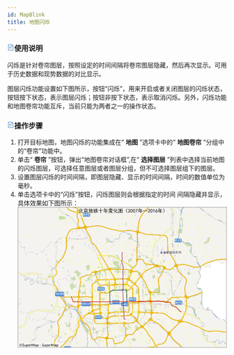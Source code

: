 ```yaml
---
id: MapBlink
title: 地图闪烁
---
```

### ![](../../img/read.gif)使用说明

闪烁是针对卷帘图层，按照设定的时间间隔将卷帘图层隐藏，然后再次显示。可用于历史数据和现势数据的对比显示。

图层闪烁功能设置如下图所示，按钮“闪烁”，用来开启或者关闭图层的闪烁状态，按钮按下状态，表示图层闪烁；按钮非按下状态，表示取消闪烁。另外，闪烁功能和地图卷帘功能互斥，当前只能为两者之一的操作状态。

### ![](../../img/read.gif)操作步骤

  1. 打开目标地图，地图闪烁的功能集成在“ **地图** ”选项卡中的“ **地图卷帘** ”分组中的“卷帘”功能中。
  2. 单击“ **卷帘** ”按钮，弹出“地图卷帘对话框”,在“ **选择图层** ”列表中选择当前地图的闪烁图层，可选择任意图层或者图层分组，但不可选择图层组下的图层。
  3. 设置图层闪烁的时间间隔，即图层隐藏、显示的时间间隔，时间的数值单位为毫秒。
  4. 单击选项卡中的“闪烁”按钮，闪烁图层则会根据指定的时间 间隔隐藏并显示，具体效果如下图所示：
![](img/Blink.gif)  


